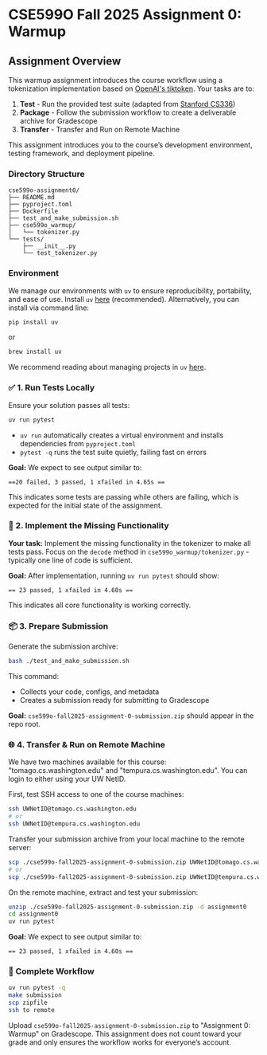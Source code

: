 # CSE599O Fall 2025 Assignment 0: Warmup

## Assignment Overview

This warmup assignment introduces the course workflow using a tokenization implementation based on [OpenAI's tiktoken](https://github.com/openai/tiktoken). Your tasks are to:

1. **Test** - Run the provided test suite (adapted from [Stanford CS336](https://github.com/stanford-cs336/assignment1-basics))
2. **Package** - Follow the submission workflow to create a deliverable archive for Gradescope
3. **Transfer** -  Transfer and Run on Remote Machine

This assignment introduces you to the course’s development environment, testing framework, and deployment pipeline.

### Directory Structure

```
cse599o-assignment0/
├── README.md
├── pyproject.toml
├── Dockerfile
├── test_and_make_submission.sh
├── cse599o_warmup/
│   └── tokenizer.py
└── tests/
    ├── __init__.py
    └── test_tokenizer.py
```

### Environment
We manage our environments with `uv` to ensure reproducibility, portability, and ease of use.
Install `uv` [here](https://github.com/astral-sh/uv) (recommended).
Alternatively, you can install via command line:

```sh
pip install uv
```

or

```sh
brew install uv
```

We recommend reading about managing projects in `uv` [here](https://docs.astral.sh/uv/guides/projects/#managing-dependencies).

### ✅ 1. Run Tests Locally

Ensure your solution passes all tests:

```sh
uv run pytest
```

- `uv run` automatically creates a virtual environment and installs dependencies from `pyproject.toml`
- `pytest -q` runs the test suite quietly, failing fast on errors

**Goal:** We expect to see output similar to:
```
==20 failed, 3 passed, 1 xfailed in 4.65s ==
```
This indicates some tests are passing while others are failing, which is expected for the initial state of the assignment.

### 🔧 2. Implement the Missing Functionality

**Your task:** Implement the missing functionality in the tokenizer to make all tests pass. Focus on the `decode` method in `cse599o_warmup/tokenizer.py` - typically one line of code is sufficient.

**Goal:** After implementation, running `uv run pytest` should show:
```
== 23 passed, 1 xfailed in 4.60s ==
```

This indicates all core functionality is working correctly.

### 📦 3. Prepare Submission

Generate the submission archive:

```sh
bash ./test_and_make_submission.sh 
```

This command:
- Collects your code, configs, and metadata
- Creates a submission ready for submitting to Gradescope

**Goal:** `cse599o-fall2025-assignment-0-submission.zip` should appear in the repo root.

### 🌐 4. Transfer & Run on Remote Machine

We have two machines available for this course: "tomago.cs.washington.edu" and "tempura.cs.washington.edu". You can login to either using your UW NetID.

First, test SSH access to one of the course machines:

```sh
ssh UWNetID@tomago.cs.washington.edu
# or
ssh UWNetID@tempura.cs.washington.edu
```

Transfer your submission archive from your local machine to the remote server:

```sh
scp ./cse599o-fall2025-assignment-0-submission.zip UWNetID@tomago.cs.washington.edu:/homes/iws/UWNetID
# or
scp ./cse599o-fall2025-assignment-0-submission.zip UWNetID@tempura.cs.washington.edu:/homes/iws/UWNetID
```

On the remote machine, extract and test your submission:

```sh
unzip ./cse599o-fall2025-assignment-0-submission.zip -d assignment0
cd assignment0
uv run pytest
```

**Goal:** We expect to see output similar to:
```
== 23 passed, 1 xfailed in 4.60s ==
```

### 🧠 Complete Workflow

```sh
uv run pytest -q
make submission
scp zipfile
ssh to remote
```

Upload `cse599o-fall2025-assignment-0-submission.zip` to "Assignment 0: Warmup" on Gradescope. This assignment does not count toward your grade and only ensures the workflow works for everyone’s account.

